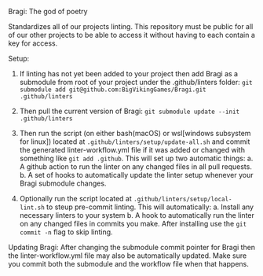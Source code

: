 Bragi:  The god of poetry

Standardizes all of our projects linting.  This repository must be public for all of our other projects to be able to access it without having to each contain a key for access.

Setup:

1. If linting has not yet been added to your project then add Bragi as a submodule from root of your project under the .github/linters folder:
`git submodule add git@github.com:BigVikingGames/Bragi.git .github/linters`

2.  Then pull the current version of Bragi:
`git submodule update --init .github/linters`

3. Then run the script (on either bash(macOS) or wsl[windows subsystem for linux]) located at `.github/linters/setup/update-all.sh` and commit the generated linter-workflow.yml file if it was added or changed with something like `git add .github`.  This will set up two automatic things:
    a. A github action to run the linter on any changed files in all pull requests.
    b. A set of hooks to automatically update the linter setup whenever your Bragi submodule changes.

4. Optionally run the script located at `.github/linters/setup/local-lint.sh` to steup pre-commit linting.  This will automatically:
    a. Install any necessary linters to your system 
    b. A hook to automatically run the linter on any changed files in commits you make.  After installing use the `git commit -n` flag to skip linting.


Updating Bragi:
After changing the submodule commit pointer for Bragi then the linter-workflow.yml file may also be automatically updated.  Make sure you commit both the submodule and the workflow file when that happens.
